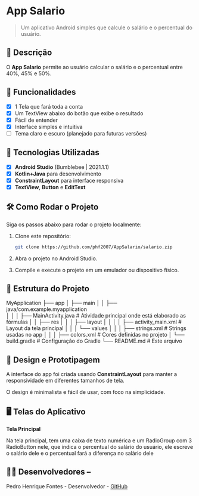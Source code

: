 # App Salario

> Um aplicativo Android simples que calcule o salário e o percentual do usuário.

## 📱 Descrição

O **App Salario** permite ao usuário calcular o salário e o percentual entre 40%, 45% e 50%.

## 🔧 Funcionalidades

- [x] 1 Tela que fará toda a conta
- [x] Um TextView abaixo do botão que exibe o resultado
- [x] Fácil de entender
- [x] Interface simples e intuitiva
- [ ] Tema claro e escuro (planejado para futuras versões)

## 🚀 Tecnologias Utilizadas

- [x] **Android Studio** (Bumblebee | 2021.1.1)
- [x] **Kotlin+Java** para desenvolvimento
- [x] **ConstraintLayout** para interface responsiva
- [x] **TextView**, **Button** e **EditText**

## 🛠️ Como Rodar o Projeto

Siga os passos abaixo para rodar o projeto localmente:


1. Clone este repositório:
    ```bash
    git clone https://github.com/phf2007/AppSalario/salario.zip
    ```

2. Abra o projeto no Android Studio.

3. Compile e execute o projeto em um emulador ou dispositivo físico.

## 📂 Estrutura do Projeto

MyApplication
├── app
│   ├── main
│   │   ├── java/com.example.myapplication  
│   │   │   ├── MainActivity.java                  # Atividade principal onde está elaborado as fórmulas
│   │   ├── res
│   │   │   ├── layout
│   │   │   │   ├── activity_main.xml              # Layout da tela principal
│   │   │   └── values
│   │   │       ├── strings.xml                    # Strings usadas no app
│   │   │       ├── colors.xml                     # Cores definidas no projeto
│   └── build.gradle                               # Configuração do Gradle
└── README.md                                      # Este arquivo



## 🎨 Design e Prototipagem 

A interface do app foi criada usando **ConstraintLayout** para manter a responsividade em diferentes tamanhos de tela. 

O design é minimalista e fácil de usar, com foco na simplicidade.

 ## 🖥️ Telas do Aplicativo

**Tela Principal** 

Na tela principal, tem uma caixa de texto numérica e um RadioGroup com 3 RadioButton nele, que indica o percentual do salário do usuário, ele escreve o salário dele e o percentual fará a diferença no salário dele

## 👨‍💻 Desenvolvedores – 
Pedro Henrique Fontes - Desenvolvedor - [GitHub](https://github.com/phf2007)
